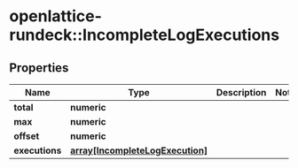 # openlattice-rundeck::IncompleteLogExecutions

## Properties
Name | Type | Description | Notes
------------ | ------------- | ------------- | -------------
**total** | **numeric** |  | 
**max** | **numeric** |  | 
**offset** | **numeric** |  | 
**executions** | [**array[IncompleteLogExecution]**](IncompleteLogExecution.md) |  | 


